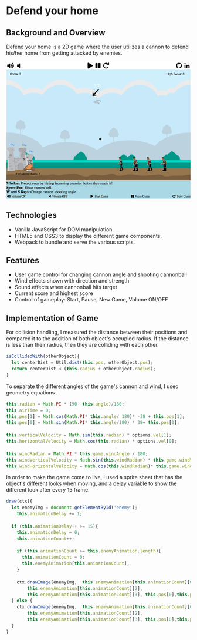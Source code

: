 # Defend your home

## Background and Overview

Defend your home is a 2D game where the user utilizes a cannon to defend his/her home from getting attacked by enemies.

![link](readme-images/game-screen.png)

## Technologies

- Vanilla JavaScript for DOM manipulation.
- HTML5 and CSS3 to display the different game components.
- Webpack to bundle and serve the various scripts.

## Features

- User game control for changing cannon angle and shooting cannonball
- Wind effects shown with direction and strength
- Sound effects when cannonball hits target
- Current score and highest score
- Control of gameplay: Start, Pause, New Game, Volume ON/OFF

## Implementation of Game

For collision handling, I measured the distance between their positions and compared it to the addition of both object's  occupied radius. If the distance is less than their radius, then they are colliding with each other.

```js
isCollidedWith(otherObject){
  let centerDist = Util.dist(this.pos, otherObject.pos);
  return centerDist < (this.radius + otherObject.radius);
}
```

To separate the different angles of the game's cannon and wind, I used geometry equations .

```js
this.radian = Math.PI * (90- this.angle)/180;
this.airTime = 0;
this.pos[1] = Math.cos(Math.PI* this.angle/ 180)* -38 + this.pos[1];
this.pos[0] = Math.sin(Math.PI* this.angle/180) * 38+ this.pos[0];

this.verticalVelocity = Math.sin(this.radian) * options.vel[1];
this.horizontalVelocity = Math.cos(this.radian) * options.vel[0];

this.windRadian = Math.PI * this.game.windAngle / 180;
this.windVerticalVelocity = Math.sin(this.windRadian) * this.game.windVelocity;
this.windHorizontalVelocity = Math.cos(this.windRadian)* this.game.windVelocity;
```

In order to make the game come to live, I used a sprite sheet that has the object's different looks when moving, and a delay variable to show the different look after every 15 frame.

```js
draw(ctx){
  let enemyImg = document.getElementById('enemy');
    this.animationDelay += 1;

  if (this.animationDelay++ >= 15){
    this.animationDelay = 0;
    this.animationCount++;

    if (this.animationCount >= this.enemyAnimation.length){
      this.animationCount = 0;
      this.enemyAnimation[this.animationCount];
    }

    ctx.drawImage(enemyImg,  this.enemyAnimation[this.animationCount][0],   this.enemyAnimation[this.animationCount][1],
        this.enemyAnimation[this.animationCount][2],
        this.enemyAnimation[this.animationCount][3], this.pos[0],this.pos[1], 30,75);
  } else {
    ctx.drawImage(enemyImg,  this.enemyAnimation[this.animationCount][0],   this.enemyAnimation[this.animationCount][1],
        this.enemyAnimation[this.animationCount][2],
        this.enemyAnimation[this.animationCount][3], this.pos[0],this.pos[1], 30,75);
  }
}
```
